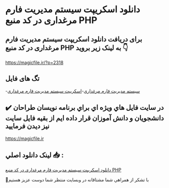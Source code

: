 # دانلود اسکریپت سیستم مدیریت فارم مرغداری در کد منبع PHP

## برای دریافت دانلود اسکریپت سیستم مدیریت فارم مرغداری در کد منبع PHP به لینک زیر بروید 👇

https://magicfile.ir/?p=2318

## تگ های فایل

-[سيستم مديريت فارم مرغداري](https://magicfile.ir/product/%d8%a7%d8%b3%da%a9%d8%b1%db%8c%d9%be%d8%aa-%d8%b3%d9%8a%d8%b3%d8%aa%d9%85-%d9%85%d8%af%d9%8a%d8%b1%d9%8a%d8%aa-%d9%81%d8%a7%d8%b1%d9%85-%d9%85%d8%b1%d8%ba%d8%af%d8%a7%d8%b1%d9%8a-%d8%af%d8%b1-%da%a9%d8%af-%d9%85%d9%86%d8%a8%d8%b9-php/)-[اسکریپت سيستم مديريت فارم مرغداري](https://magicfile.ir/product/%d8%a7%d8%b3%da%a9%d8%b1%db%8c%d9%be%d8%aa-%d8%b3%d9%8a%d8%b3%d8%aa%d9%85-%d9%85%d8%af%d9%8a%d8%b1%d9%8a%d8%aa-%d9%81%d8%a7%d8%b1%d9%85-%d9%85%d8%b1%d8%ba%d8%af%d8%a7%d8%b1%d9%8a-%d8%af%d8%b1-%da%a9%d8%af-%d9%85%d9%86%d8%a8%d8%b9-php/)

## ✔️ در سايت فايل هاي ويژه اي براي برنامه نويسان طراحان دانشجويان و دانش آموزان قرار داده ايم از بقيه فايل سايت نيز ديدن فرماييد

https://magicfile.ir


## لينک دانلود اصلي 📥 :

[دانلود اسکریپت سیستم مدیریت فارم مرغداری در کد منبع PHP](https://magicfile.ir/product/%d8%a7%d8%b3%da%a9%d8%b1%db%8c%d9%be%d8%aa-%d8%b3%d9%8a%d8%b3%d8%aa%d9%85-%d9%85%d8%af%d9%8a%d8%b1%d9%8a%d8%aa-%d9%81%d8%a7%d8%b1%d9%85-%d9%85%d8%b1%d8%ba%d8%af%d8%a7%d8%b1%d9%8a-%d8%af%d8%b1-%da%a9%d8%af-%d9%85%d9%86%d8%a8%d8%b9-php/) 


🙏با تشکر از همراهي شما مشتاقانه در وبسایت منتظر شما دوست عزیز هستیم

